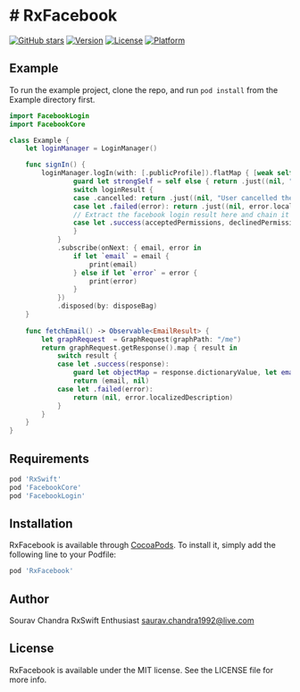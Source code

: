 # # RxFacebook

[![GitHub stars](https://img.shields.io/github/stars/badges/shields.svg?style=social&label=Stars)]()
[![Version](https://img.shields.io/cocoapods/v/RxFacebook.svg?style=flat)](http://cocoapods.org/pods/RxFacebook)
[![License](https://img.shields.io/cocoapods/l/RxFacebook.svg?style=flat)](http://cocoapods.org/pods/RxFacebook)
[![Platform](https://img.shields.io/cocoapods/p/RxFacebook.svg?style=flat)](http://cocoapods.org/pods/RxFacebook)

## Example
To run the example project, clone the repo, and run `pod install` from the Example directory first.

```swift
import FacebookLogin
import FacebookCore

class Example {
	let loginManager = LoginManager()

	func signIn() {
        loginManager.logIn(with: [.publicProfile]).flatMap { [weak self] (loginResult) -> Observable<EmailResult> in
                guard let strongSelf = self else { return .just((nil, "Something went wrong")) }
                switch loginResult {
                case .cancelled: return .just((nil, "User cancelled the result"))
                case let .failed(error): return .just((nil, error.localizedDescription))
                // Extract the facebook login result here and chain it with your graph request
                case let .success(acceptedPermissions, declinedPermissions, accessToken): return strongSelf.fetchEmail()
                }
            }
            .subscribe(onNext: { email, error in
                if let `email` = email {
                    print(email)
                } else if let `error` = error {
                    print(error)
                }
            })
            .disposed(by: disposeBag)
    }
    
    func fetchEmail() -> Observable<EmailResult> {
        let graphRequest  = GraphRequest(graphPath: "/me")
        return graphRequest.getResponse().map { result in
            switch result {
            case let .success(response):
                guard let objectMap = response.dictionaryValue, let email = objectMap["email"] as? String else { return (nil, "Couldn't find email") }
                return (email, nil)
            case let .failed(error):
                return (nil, error.localizedDescription)
            }
        }
    }
}
```

## Requirements
```ruby
pod 'RxSwift'
pod 'FacebookCore'
pod 'FacebookLogin'
```

## Installation
RxFacebook is available through [CocoaPods](http://cocoapods.org). To install
it, simply add the following line to your Podfile:

```ruby
pod 'RxFacebook'
```

## Author
Sourav Chandra
RxSwift Enthusiast
saurav.chandra1992@live.com

## License
RxFacebook is available under the MIT license. See the LICENSE file for more info.